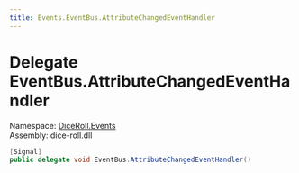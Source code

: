 ```yaml
---
title: Events.EventBus.AttributeChangedEventHandler
---
```


# <a id="DiceRoll_Events_EventBus_AttributeChangedEventHandler"></a> Delegate EventBus.AttributeChangedEventHandler

Namespace: [DiceRoll.Events](DiceRoll.Events.md)  
Assembly: dice\-roll.dll  

```csharp
[Signal]
public delegate void EventBus.AttributeChangedEventHandler()
```

